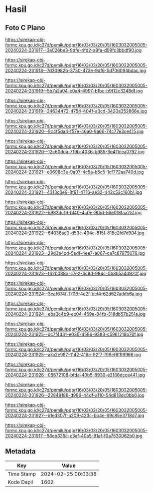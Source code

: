 # Hasil

## Foto C Plano

https://sirekap-obj-formc.kpu.go.id/c27d/pemilu/pdpr/16/03/03/20/05/1603032005005-20240224-231917--3a026be3-9dfe-4fd2-a8fa-d99fc3bbdf90.jpg

https://sirekap-obj-formc.kpu.go.id/c27d/pemilu/pdpr/16/03/03/20/05/1603032005005-20240224-231918--7d30982b-3730-473e-9df6-5d706094bdac.jpg

https://sirekap-obj-formc.kpu.go.id/c27d/pemilu/pdpr/16/03/03/20/05/1603032005005-20240224-231919--5b7a2a04-c0a4-4997-b1bc-b9f12c3248df.jpg

https://sirekap-obj-formc.kpu.go.id/c27d/pemilu/pdpr/16/03/03/20/05/1603032005005-20240224-231919--24634472-4754-404f-a3cd-3420a352866e.jpg

https://sirekap-obj-formc.kpu.go.id/c27d/pemilu/pdpr/16/03/03/20/05/1603032005005-20240224-231920--9c4f5da4-f57e-46a0-9a66-74c77e3ce415.jpg

https://sirekap-obj-formc.kpu.go.id/c27d/pemilu/pdpr/16/03/03/20/05/1603032005005-20240224-231920--12c60dda-719b-4036-b989-3e4f1cea0792.jpg

https://sirekap-obj-formc.kpu.go.id/c27d/pemilu/pdpr/16/03/03/20/05/1603032005005-20240224-231921--e0698c3e-9a07-4c5a-b5c5-1cf772aa740d.jpg

https://sirekap-obj-formc.kpu.go.id/c27d/pemilu/pdpr/16/03/03/20/05/1603032005005-20240224-231921--4313c0e9-8f91-4716-ae32-442c53c160b1.jpg

https://sirekap-obj-formc.kpu.go.id/c27d/pemilu/pdpr/16/03/03/20/05/1603032005005-20240224-231922--5983dc19-bf40-4c0e-9f5d-56e0f8faa25f.jpg

https://sirekap-obj-formc.kpu.go.id/c27d/pemilu/pdpr/16/03/03/20/05/1603032005005-20240224-231922--64038ae0-d53c-494c-815f-818c2fd7d904.jpg

https://sirekap-obj-formc.kpu.go.id/c27d/pemilu/pdpr/16/03/03/20/05/1603032005005-20240224-231923--29d3a4cd-5edf-4ee7-a067-ca7c87875076.jpg

https://sirekap-obj-formc.kpu.go.id/c27d/pemilu/pdpr/16/03/03/20/05/1603032005005-20240224-231923--f62b088d-c7e2-4c9d-984c-0b8b5a4d920f.jpg

https://sirekap-obj-formc.kpu.go.id/c27d/pemilu/pdpr/16/03/03/20/05/1603032005005-20240224-231924--3eaf674f-1706-4e2f-bef4-62d627addb6a.jpg

https://sirekap-obj-formc.kpu.go.id/c27d/pemilu/pdpr/16/03/03/20/05/1603032005005-20240224-231924--eba3c4b9-ec04-459e-84fb-318db57b251a.jpg

https://sirekap-obj-formc.kpu.go.id/c27d/pemilu/pdpr/16/03/03/20/05/1603032005005-20240224-231925--dc7f4d31-e036-4586-9383-c5981218b70f.jpg

https://sirekap-obj-formc.kpu.go.id/c27d/pemilu/pdpr/16/03/03/20/05/1603032005005-20240224-231925--a7a2e987-1142-416e-92f7-f99ef6f99966.jpg

https://sirekap-obj-formc.kpu.go.id/c27d/pemilu/pdpr/16/03/03/20/05/1603032005005-20240224-231926--05672108-bfda-40b5-8930-e2168dcce441.jpg

https://sirekap-obj-formc.kpu.go.id/c27d/pemilu/pdpr/16/03/03/20/05/1603032005005-20240224-231926--22849188-d986-44df-a110-54d818dc0bb6.jpg

https://sirekap-obj-formc.kpu.go.id/c27d/pemilu/pdpr/16/03/03/20/05/1603032005005-20240224-231927--b1ed307f-a209-423c-bb4e-69c85e3718d7.jpg

https://sirekap-obj-formc.kpu.go.id/c27d/pemilu/pdpr/16/03/03/20/05/1603032005005-20240224-231917--58eb335c-c3af-40a5-91af-f0a7530062b0.jpg


## Metadata

| Key        | Value               |
| ---------- | ------------------- |
| Time Stamp | 2024-02-25 00:03:38 |
| Kode Dapil | 1602                |



